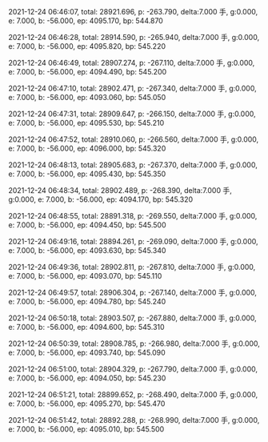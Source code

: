2021-12-24 06:46:07, total: 28921.696, p: -263.790, delta:7.000 手, g:0.000, e: 7.000, b: -56.000, ep: 4095.170, bp: 544.870

2021-12-24 06:46:28, total: 28914.590, p: -265.940, delta:7.000 手, g:0.000, e: 7.000, b: -56.000, ep: 4095.820, bp: 545.220

2021-12-24 06:46:49, total: 28907.274, p: -267.110, delta:7.000 手, g:0.000, e: 7.000, b: -56.000, ep: 4094.490, bp: 545.200

2021-12-24 06:47:10, total: 28902.471, p: -267.340, delta:7.000 手, g:0.000, e: 7.000, b: -56.000, ep: 4093.060, bp: 545.050

2021-12-24 06:47:31, total: 28909.647, p: -266.150, delta:7.000 手, g:0.000, e: 7.000, b: -56.000, ep: 4095.530, bp: 545.210

2021-12-24 06:47:52, total: 28910.060, p: -266.560, delta:7.000 手, g:0.000, e: 7.000, b: -56.000, ep: 4096.000, bp: 545.320

2021-12-24 06:48:13, total: 28905.683, p: -267.370, delta:7.000 手, g:0.000, e: 7.000, b: -56.000, ep: 4095.430, bp: 545.350

2021-12-24 06:48:34, total: 28902.489, p: -268.390, delta:7.000 手, g:0.000, e: 7.000, b: -56.000, ep: 4094.170, bp: 545.320

2021-12-24 06:48:55, total: 28891.318, p: -269.550, delta:7.000 手, g:0.000, e: 7.000, b: -56.000, ep: 4094.450, bp: 545.500

2021-12-24 06:49:16, total: 28894.261, p: -269.090, delta:7.000 手, g:0.000, e: 7.000, b: -56.000, ep: 4093.630, bp: 545.340

2021-12-24 06:49:36, total: 28902.811, p: -267.810, delta:7.000 手, g:0.000, e: 7.000, b: -56.000, ep: 4093.070, bp: 545.110

2021-12-24 06:49:57, total: 28906.304, p: -267.140, delta:7.000 手, g:0.000, e: 7.000, b: -56.000, ep: 4094.780, bp: 545.240

2021-12-24 06:50:18, total: 28903.507, p: -267.880, delta:7.000 手, g:0.000, e: 7.000, b: -56.000, ep: 4094.600, bp: 545.310

2021-12-24 06:50:39, total: 28908.785, p: -266.980, delta:7.000 手, g:0.000, e: 7.000, b: -56.000, ep: 4093.740, bp: 545.090

2021-12-24 06:51:00, total: 28904.329, p: -267.790, delta:7.000 手, g:0.000, e: 7.000, b: -56.000, ep: 4094.050, bp: 545.230

2021-12-24 06:51:21, total: 28899.652, p: -268.490, delta:7.000 手, g:0.000, e: 7.000, b: -56.000, ep: 4095.270, bp: 545.470

2021-12-24 06:51:42, total: 28892.288, p: -268.990, delta:7.000 手, g:0.000, e: 7.000, b: -56.000, ep: 4095.010, bp: 545.500